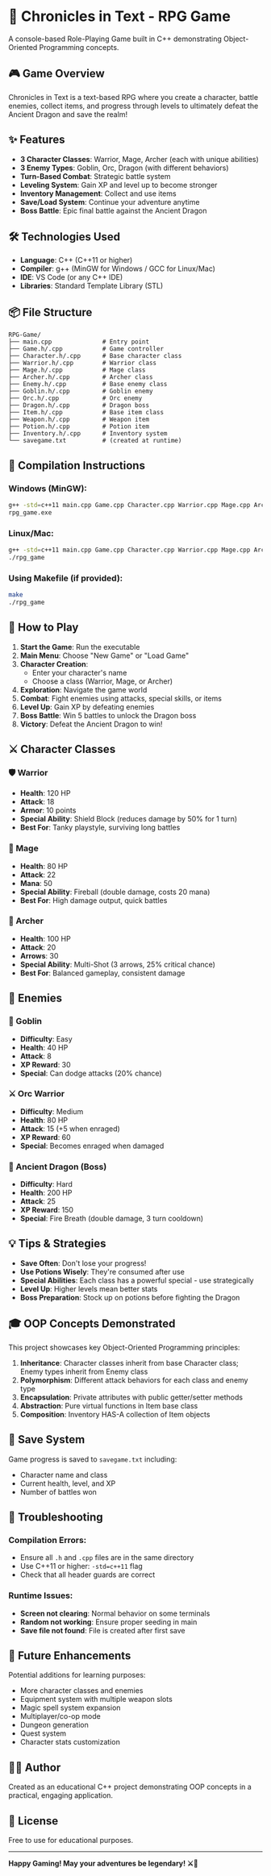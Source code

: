 # 📜 Chronicles in Text - RPG Game

A console-based Role-Playing Game built in C++ demonstrating Object-Oriented Programming concepts.

## 🎮 Game Overview

Chronicles in Text is a text-based RPG where you create a character, battle enemies, collect items, and progress through levels to ultimately defeat the Ancient Dragon and save the realm!

## ✨ Features

- **3 Character Classes**: Warrior, Mage, Archer (each with unique abilities)
- **3 Enemy Types**: Goblin, Orc, Dragon (with different behaviors)
- **Turn-Based Combat**: Strategic battle system
- **Leveling System**: Gain XP and level up to become stronger
- **Inventory Management**: Collect and use items
- **Save/Load System**: Continue your adventure anytime
- **Boss Battle**: Epic final battle against the Ancient Dragon

## 🛠️ Technologies Used

- **Language**: C++ (C++11 or higher)
- **Compiler**: g++ (MinGW for Windows / GCC for Linux/Mac)
- **IDE**: VS Code (or any C++ IDE)
- **Libraries**: Standard Template Library (STL)

## 📦 File Structure

```
RPG-Game/
├── main.cpp              # Entry point
├── Game.h/.cpp           # Game controller
├── Character.h/.cpp      # Base character class
├── Warrior.h/.cpp        # Warrior class
├── Mage.h/.cpp           # Mage class
├── Archer.h/.cpp         # Archer class
├── Enemy.h/.cpp          # Base enemy class
├── Goblin.h/.cpp         # Goblin enemy
├── Orc.h/.cpp            # Orc enemy
├── Dragon.h/.cpp         # Dragon boss
├── Item.h/.cpp           # Base item class
├── Weapon.h/.cpp         # Weapon item
├── Potion.h/.cpp         # Potion item
├── Inventory.h/.cpp      # Inventory system
└── savegame.txt          # (created at runtime)
```

## 🔧 Compilation Instructions

### Windows (MinGW):
```bash
g++ -std=c++11 main.cpp Game.cpp Character.cpp Warrior.cpp Mage.cpp Archer.cpp Enemy.cpp Goblin.cpp Orc.cpp Dragon.cpp Item.cpp Weapon.cpp Potion.cpp Inventory.cpp -o rpg_game.exe
rpg_game.exe
```

### Linux/Mac:
```bash
g++ -std=c++11 main.cpp Game.cpp Character.cpp Warrior.cpp Mage.cpp Archer.cpp Enemy.cpp Goblin.cpp Orc.cpp Dragon.cpp Item.cpp Weapon.cpp Potion.cpp Inventory.cpp -o rpg_game
./rpg_game
```

### Using Makefile (if provided):
```bash
make
./rpg_game
```

## 🎯 How to Play

1. **Start the Game**: Run the executable
2. **Main Menu**: Choose "New Game" or "Load Game"
3. **Character Creation**: 
   - Enter your character's name
   - Choose a class (Warrior, Mage, or Archer)
4. **Exploration**: Navigate the game world
5. **Combat**: Fight enemies using attacks, special skills, or items
6. **Level Up**: Gain XP by defeating enemies
7. **Boss Battle**: Win 5 battles to unlock the Dragon boss
8. **Victory**: Defeat the Ancient Dragon to win!

## ⚔️ Character Classes

### 🛡️ Warrior
- **Health**: 120 HP
- **Attack**: 18
- **Armor**: 10 points
- **Special Ability**: Shield Block (reduces damage by 50% for 1 turn)
- **Best For**: Tanky playstyle, surviving long battles

### 🔮 Mage
- **Health**: 80 HP
- **Attack**: 22
- **Mana**: 50
- **Special Ability**: Fireball (double damage, costs 20 mana)
- **Best For**: High damage output, quick battles

### 🏹 Archer
- **Health**: 100 HP
- **Attack**: 20
- **Arrows**: 30
- **Special Ability**: Multi-Shot (3 arrows, 25% critical chance)
- **Best For**: Balanced gameplay, consistent damage

## 👾 Enemies

### 👺 Goblin
- **Difficulty**: Easy
- **Health**: 40 HP
- **Attack**: 8
- **XP Reward**: 30
- **Special**: Can dodge attacks (20% chance)

### ⚔️ Orc Warrior
- **Difficulty**: Medium
- **Health**: 80 HP
- **Attack**: 15 (+5 when enraged)
- **XP Reward**: 60
- **Special**: Becomes enraged when damaged

### 🐉 Ancient Dragon (Boss)
- **Difficulty**: Hard
- **Health**: 200 HP
- **Attack**: 25
- **XP Reward**: 150
- **Special**: Fire Breath (double damage, 3 turn cooldown)

## 💡 Tips & Strategies

- **Save Often**: Don't lose your progress!
- **Use Potions Wisely**: They're consumed after use
- **Special Abilities**: Each class has a powerful special - use strategically
- **Level Up**: Higher levels mean better stats
- **Boss Preparation**: Stock up on potions before fighting the Dragon

## 🎓 OOP Concepts Demonstrated

This project showcases key Object-Oriented Programming principles:

1. **Inheritance**: Character classes inherit from base Character class; Enemy types inherit from Enemy class
2. **Polymorphism**: Different attack behaviors for each class and enemy type
3. **Encapsulation**: Private attributes with public getter/setter methods
4. **Abstraction**: Pure virtual functions in Item base class
5. **Composition**: Inventory HAS-A collection of Item objects

## 💾 Save System

Game progress is saved to `savegame.txt` including:
- Character name and class
- Current health, level, and XP
- Number of battles won

## 🐛 Troubleshooting

### Compilation Errors:
- Ensure all `.h` and `.cpp` files are in the same directory
- Use C++11 or higher: `-std=c++11` flag
- Check that all header guards are correct

### Runtime Issues:
- **Screen not clearing**: Normal behavior on some terminals
- **Random not working**: Ensure proper seeding in main
- **Save file not found**: File is created after first save

## 📝 Future Enhancements

Potential additions for learning purposes:
- More character classes and enemies
- Equipment system with multiple weapon slots
- Magic spell system expansion
- Multiplayer/co-op mode
- Dungeon generation
- Quest system
- Character stats customization

## 👨‍💻 Author

Created as an educational C++ project demonstrating OOP concepts in a practical, engaging application.

## 📄 License

Free to use for educational purposes.

---

**Happy Gaming! May your adventures be legendary! ⚔️🐉**